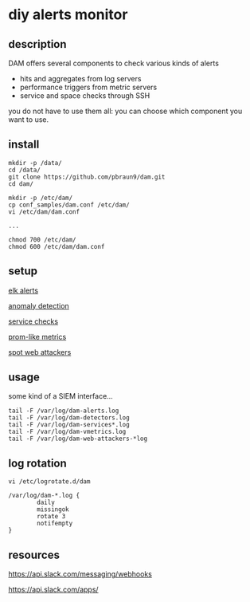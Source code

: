 # diy alerts monitor

## description

DAM offers several components to check various kinds of alerts

- hits and aggregates from log servers
- performance triggers from metric servers
- service and space checks through SSH

you do not have to use them all: you can choose which component you want to use.

## install

	mkdir -p /data/
	cd /data/
	git clone https://github.com/pbraun9/dam.git
    cd dam/

    mkdir -p /etc/dam/
	cp conf_samples/dam.conf /etc/dam/
	vi /etc/dam/dam.conf

	...

    chmod 700 /etc/dam/
	chmod 600 /etc/dam/dam.conf

## setup

[elk alerts](alerts/README.md)

[anomaly detection](detectors/README.md)

[service checks](services/README.md)

[prom-like metrics](vmetrics/README.md)

[spot web attackers](web-attackers/README.md)

## usage

some kind of a SIEM interface...

    tail -F /var/log/dam-alerts.log
    tail -F /var/log/dam-detectors.log
    tail -F /var/log/dam-services*.log
    tail -F /var/log/dam-vmetrics.log
    tail -F /var/log/dam-web-attackers-*log

## log rotation

```
vi /etc/logrotate.d/dam

/var/log/dam-*.log {
        daily
        missingok
        rotate 3
        notifempty
}
```

## resources

https://api.slack.com/messaging/webhooks

https://api.slack.com/apps/

